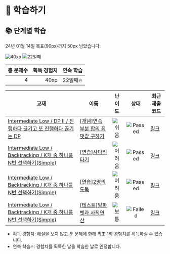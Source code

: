 # 📖 학습하기

## 📚 단계별 학습
24년 01월 14일 목표(90px)까지 50px 남았습니다.

![40xp](https://img.shields.io/badge/EXP-40xp-%235cb85c.svg?for-the-badge)
![22일째](https://img.shields.io/badge/연속학습-22일째-%23E34F26.svg?for-the-badge)

|총 문제수|획득 경험치|연속 학습|
|---:|---:|---|
4|40xp|22일째🔥|

|교재|이름|난이도|상태|최근 제출 코드|
|---|---|:---:|:---:|---|
|[Intermediate Low / DP II / 진행하다 끊기고 또 진행하다 끊기는 DP](https://www.codetree.ai/missions?missionId=2)|[[개념]연속 부분 합의 최댓값 구하기](https://www.codetree.ai/missions/2/problems/max-of-partial-sum)|![쉬움][easy]|![Passed][passed]|[링크](https://github.com/SSAFYSHYSHY/codetree-TILs/blob/main/240114/%EC%97%B0%EC%86%8D%20%EB%B6%80%EB%B6%84%20%ED%95%A9%EC%9D%98%20%EC%B5%9C%EB%8C%93%EA%B0%92%20%EA%B5%AC%ED%95%98%EA%B8%B0/max-of-partial-sum.cpp)|
|[Intermediate Low / Backtracking / K개 중 하나를 N번 선택하기(Simple)](https://www.codetree.ai/missions?missionId=2)|[[연습]사다리 타기](https://www.codetree.ai/missions/2/problems/ladder-game)|![어려움][hard]|![Passed][passed]|[링크](https://github.com/SSAFYSHYSHY/codetree-TILs/blob/main/240114/%EC%82%AC%EB%8B%A4%EB%A6%AC%20%ED%83%80%EA%B8%B0/ladder-game.cpp)|
|[Intermediate Low / Backtracking / K개 중 하나를 N번 선택하기(Simple)](https://www.codetree.ai/missions?missionId=2)|[[연습]2명의 도둑](https://www.codetree.ai/missions/2/problems/two-thieves)|![어려움][hard]|![Passed][passed]|[링크](https://github.com/SSAFYSHYSHY/codetree-TILs/blob/main/240114/2%EB%AA%85%EC%9D%98%20%EB%8F%84%EB%91%91/two-thieves.cpp)|
|[Intermediate Low / Backtracking / K개 중 하나를 N번 선택하기(Simple)](https://www.codetree.ai/missions?missionId=2)|[[테스트]알파벳과 사칙연산](https://www.codetree.ai/missions/2/problems/calculations-with-alphabet)|![보통][medium]|![Failed][failed]|[링크](https://github.com/SSAFYSHYSHY/codetree-TILs/blob/main/240114/%EC%95%8C%ED%8C%8C%EB%B2%B3%EA%B3%BC%20%EC%82%AC%EC%B9%99%EC%97%B0%EC%82%B0/calculations-with-alphabet.cpp)|


* 획득 경험치: 해설을 보지 않고 푼 문제에 한해 최초 1회 경험치를 획득하실 수 있습니다.
* 연속 학습:fire:: 경험치를 획득한 날을 학습한 날로 인정합니다.










[b5]: https://img.shields.io/badge/Bronze_5-%235D3E31.svg
[b4]: https://img.shields.io/badge/Bronze_4-%235D3E31.svg
[b3]: https://img.shields.io/badge/Bronze_3-%235D3E31.svg
[b2]: https://img.shields.io/badge/Bronze_2-%235D3E31.svg
[b1]: https://img.shields.io/badge/Bronze_1-%235D3E31.svg
[s5]: https://img.shields.io/badge/Silver_5-%23394960.svg
[s4]: https://img.shields.io/badge/Silver_4-%23394960.svg
[s3]: https://img.shields.io/badge/Silver_3-%23394960.svg
[s2]: https://img.shields.io/badge/Silver_2-%23394960.svg
[s1]: https://img.shields.io/badge/Silver_1-%23394960.svg
[g5]: https://img.shields.io/badge/Gold_5-%23FFC433.svg
[g4]: https://img.shields.io/badge/Gold_4-%23FFC433.svg
[g3]: https://img.shields.io/badge/Gold_3-%23FFC433.svg
[g2]: https://img.shields.io/badge/Gold_2-%23FFC433.svg
[g1]: https://img.shields.io/badge/Gold_1-%23FFC433.svg
[p5]: https://img.shields.io/badge/Platinum_5-%2376DDD8.svg
[p4]: https://img.shields.io/badge/Platinum_4-%2376DDD8.svg
[p3]: https://img.shields.io/badge/Platinum_3-%2376DDD8.svg
[p2]: https://img.shields.io/badge/Platinum_2-%2376DDD8.svg
[p1]: https://img.shields.io/badge/Platinum_1-%2376DDD8.svg
[passed]: https://img.shields.io/badge/Passed-%23009D27.svg
[failed]: https://img.shields.io/badge/Failed-%23D24D57.svg
[easy]: https://img.shields.io/badge/쉬움-%235cb85c.svg?for-the-badge
[medium]: https://img.shields.io/badge/보통-%23FFC433.svg?for-the-badge
[hard]: https://img.shields.io/badge/어려움-%23D24D57.svg?for-the-badge